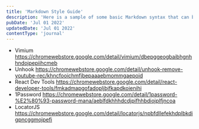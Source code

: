 ```yaml
---
title: 'Markdown Style Guide'
description: 'Here is a sample of some basic Markdown syntax that can be used when writing Markdown content in Astro.'
pubDate: 'Jul 01 2022'
updatedDate: 'Jul 01 2022'
contentType: 'journal'
---
```

- Vimium https://chromewebstore.google.com/detail/vimium/dbepggeogbaibhgnhhndojpepiihcmeb
- Unhook https://chromewebstore.google.com/detail/unhook-remove-youtube-rec/khncfooichmfjbepaaaebmommgaepoid
- React Dev Tools https://chromewebstore.google.com/detail/react-developer-tools/fmkadmapgofadopljbjfkapdkoienihi
- 1Password https://chromewebstore.google.com/detail/1password-%E2%80%93-password-mana/aeblfdkhhhdcdjpifhhbdiojplfjncoa
- LocatorJS https://chromewebstore.google.com/detail/locatorjs/npbfdllefekhdplbkdigpncggmojpefi
